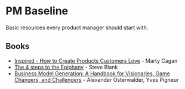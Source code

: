 # PM Baseline
Basic resources every product manager should start with.

## Books
* [Inspired - How to Create Products Customers Love](https://www.amazon.com/INSPIRED-Create-Tech-Products-Customers-ebook/dp/B077NRB36N) - Marty Cagan
* [The 4 steps to the Epiphany](https://www.amazon.com/Four-Steps-Epiphany-Steve-Blank-ebook/dp/B00FLZKNUQ/ref=sr_1_1?keywords=The+4+steps+to+the+Epiphany+-+Steve+Blank&qid=1554672593&s=digital-text&sr=1-1-catcorr) - Steve Blank
* [Business Model Generation: A Handbook for Visionaries, Game Changers, and Challengers](https://www.amazon.com/Business-Model-Generation-Visionaries-Challengers-ebook/dp/B06X426D4F/ref=sr_1_fkmr0_1?keywords=Business+Model+Generation%3A+A+Handbook+for+Visionaries%2C+Game+Changers%2C+and+Challengers+-+A+handbook+for+designing+tomorrow%E2%80%99s+enterprises&qid=1554672626&s=digital-text&sr=1-1-fkmr0) - Alexander Osterwalder, Yves Pigneur
